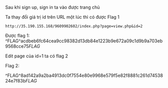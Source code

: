 Sau khi sign up, sign in ta vào được trang chủ

Ta thay đổi giá trị id trên URL một lúc thì có được Flag 1

```http://35.190.155.168/9609902602/index.php?page=view.php&id=2```


Được flag 1: ^FLAG^acdbeb6fc64cea9cc98382d13db84e1223b9e672a09c1d9b9a703eb9568cce75$FLAG$

Edit page của id=1 ta có flag 2

Flag 2:

^FLAG^8ad142a9a2ba4913dc0f7554e80e9968e579f5e82f8881c261d7453824e7f83b$FLAG$